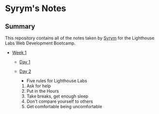 # Syrym's Notes

## Summary

This repository contains all of the notes taken by [Syrym](https://github.com/s-awaken) for the Lighthouse Labs Web Development Bootcamp.

- [Week 1](/Week_1)

  - [Day 1](/Day_1)
  - [Day 2](/Day_2)

    - Five rules for Lighthouse Labs

    1. Ask for help
    2. Put in the Hours
    3. Take breaks, get enough sleep
    4. Don't compare yourself to others
    5. Get comfortable being uncomfortable
